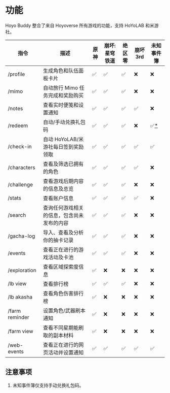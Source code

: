 # 功能

Hoyo Buddy 整合了来自 Hoyoverse 所有游戏的功能，支持 HoYoLAB 和米游社。

| 指令 | 描述 | 原神 | 崩坏: 星穹铁道 | 绝区零 | 崩坏 3rd | 未知事件簿 |
|---|---|---|---|---|---|---|
| /profile | 生成角色和队伍面板卡片 | ✅ | ✅ | ✅ | ❌ | ❌ |
| /mimo | 自动旅行 Mimo 任务完成和奖励购买 | ✅ | ✅ | ✅ | ❌ | ❌ |
| /notes | 查看实时便笺和设置通知 | ✅ | ✅ | ✅ | ✅ | ❌ |
| /redeem | 自动/手动兑换礼包码 | ✅ | ✅ | ✅ | ❌ | ✅[*](#注意事项) |
| /check-in | 自动 HoYoLAB/米游社每日签到奖励领取 | ✅ | ✅ | ✅ | ✅ | ✅ |
| /characters | 查看及筛选已拥有的角色  | ✅ | ✅ | ✅ | ✅ | ❌ |
| /challenge | 查看游戏后期内容的信息及总览 | ✅ | ✅ | ✅ | ❌ | ❌ |
| /stats | 查看账户信息  | ✅ | ✅ | ✅ | ✅ | ❌ |
| /search | 查询任何游戏相关的信息，包含尚未发布的内容 | ✅ | ✅ | ✅ | ❌ | ❌ |
| /gacha-log | 导入、查看及分析你的抽卡记录 | ✅ | ✅ | ✅ | ❌ | ❌ |
| /events | 查看正在进行的游戏活动及卡池 | ✅ | ✅ | ✅ | ❌ | ❌ |
| /exploration | 查看区域探索度信息 | ✅ | ❌ | ❌ | ❌ | ❌ |
| /lb view | 查看排行榜 | ✅ | ✅ | ✅ | ❌ | ❌ |
| /lb akasha | 查看角色伤害排行榜 | ✅ | ❌ | ❌ | ❌ | ❌ |
| /farm reminder | 设置角色/武器刷本通知 | ✅ | ❌ | ❌ | ❌ | ❌ |
| /farm view | 查看不同星期能刷取的副本材料 | ✅ | ❌ | ❌ | ❌ | ❌ |
| /web-events | 查看正在进行的网页活动并设置通知 | ✅ | ✅ | ✅ | ✅ | ✅ |

## 注意事项

1. 未知事件簿仅支持手动兑换礼包码。
